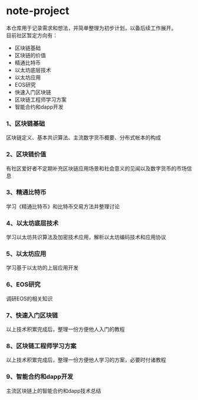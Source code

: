 # note-project
本仓库用于记录需求和想法，并简单整理为初步计划，以备后续工作展开。    
目前社区暂定方向有：
* 区块链基础
* 区块链的价值
* 精通比特币
* 以太坊底层技术
* 以太坊应用
* EOS研究
* 快速入门区块链
* 区块链工程师学习方案
* 智能合约和dapp开发
### 1、区块链基础
区块链定义、基本共识算法、主流数字货币概要、分布式帐本的构成
### 2、区块链价值
有社区爱好者不定期补充区块链应用场景和社会意义的见闻以及数字货币的市场信息
### 3、精通比特币
学习《精通比特币》和比特币交易方法并整理讨论
### 4、以太坊底层技术
学习以太坊共识算法及加密技术应用，解析以太坊编码技术和应用协议
### 5、以太坊应用
学习基于以太坊的上层应用开发
### 6、EOS研究
调研EOS的相关知识
### 7、快速入门区块链
以上技术积累完成后，整理一份方便他人入门的教程
### 8、区块链工程师学习方案
以上技术积累完成后，整理一份方便他人学习的方案，必要时付诸教程
### 9、智能合约和dapp开发
主流区块链上的智能合约和dapp技术总结
